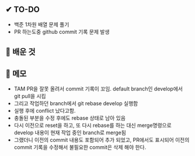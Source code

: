 ## ✔ TO-DO
- 백준 1차원 배열 문제 풀기
- PR 하는도중 github commit 기록 문제 발생

## 💾 배운 것


## 📝 메모
- TAM PR을 잘못 올려서 commit 기록이 꼬임. default branch인 develop에서 git pull을 시킴
- 그리고 작업하던 branch에서 git rebase develop 실행함
- 실행 후에 conflict 났다고함.
- 충돌된 부분을 수정 후에도 rebase 상태로 남아 있음
- 다시 이전으로 reset을 하고, 또 다시 rebase를 하는 대신 merge명령으로 develop 내용이 현재 작업 중인 branch로 merge됨
- 그랬더니 이전의 commit 내용도 포함되어 추가 되었고, PR에서도 표시되어 이전의 commit 기록을 수정해서 불필요한 commit은 삭제 해야 한다.